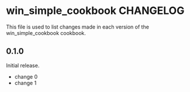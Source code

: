 # win_simple_cookbook CHANGELOG

This file is used to list changes made in each version of the win_simple_cookbook cookbook.

## 0.1.0

Initial release.

- change 0
- change 1
